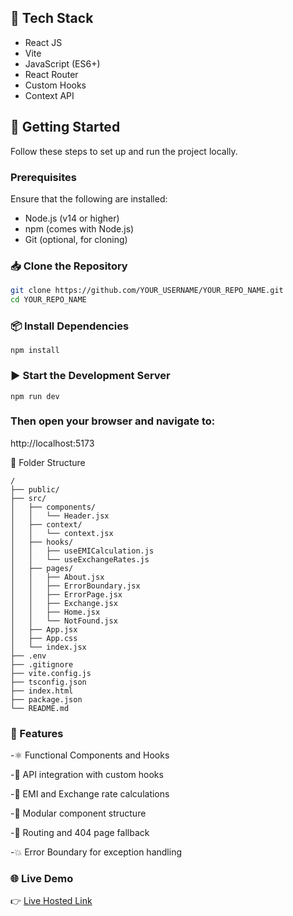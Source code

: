 ## 🔧 Tech Stack

- React JS  
- Vite  
- JavaScript (ES6+)  
- React Router  
- Custom Hooks  
- Context API  

## 🚀 Getting Started

Follow these steps to set up and run the project locally.

### Prerequisites

Ensure that the following are installed:

- Node.js (v14 or higher)  
- npm (comes with Node.js)  
- Git (optional, for cloning)

### 📥 Clone the Repository

```bash
git clone https://github.com/YOUR_USERNAME/YOUR_REPO_NAME.git
cd YOUR_REPO_NAME
```
### 📦 Install Dependencies
``` 
npm install
```
### ▶️ Start the Development Server
```
npm run dev
```
### Then open your browser and navigate to:

http://localhost:5173

📁 Folder Structure
```
/
├── public/
├── src/
│   ├── components/
│   │   └── Header.jsx
│   ├── context/
│   │   └── context.jsx
│   ├── hooks/
│   │   ├── useEMICalculation.js
│   │   └── useExchangeRates.js
│   ├── pages/
│   │   ├── About.jsx
│   │   ├── ErrorBoundary.jsx
│   │   ├── ErrorPage.jsx
│   │   ├── Exchange.jsx
│   │   ├── Home.jsx
│   │   └── NotFound.jsx
│   ├── App.jsx
│   ├── App.css
│   └── index.jsx
├── .env
├── .gitignore
├── vite.config.js
├── tsconfig.json
├── index.html
├── package.json
└── README.md
```

### 📌 Features
-⚛️ Functional Components and Hooks

-📡 API integration with custom hooks

-📄 EMI and Exchange rate calculations

-🧩 Modular component structure

-🔁 Routing and 404 page fallback

-💥 Error Boundary for exception handling

### 🌐 Live Demo

👉 [Live Hosted Link](https://emi-calculator-xyz.netlify.app/)
